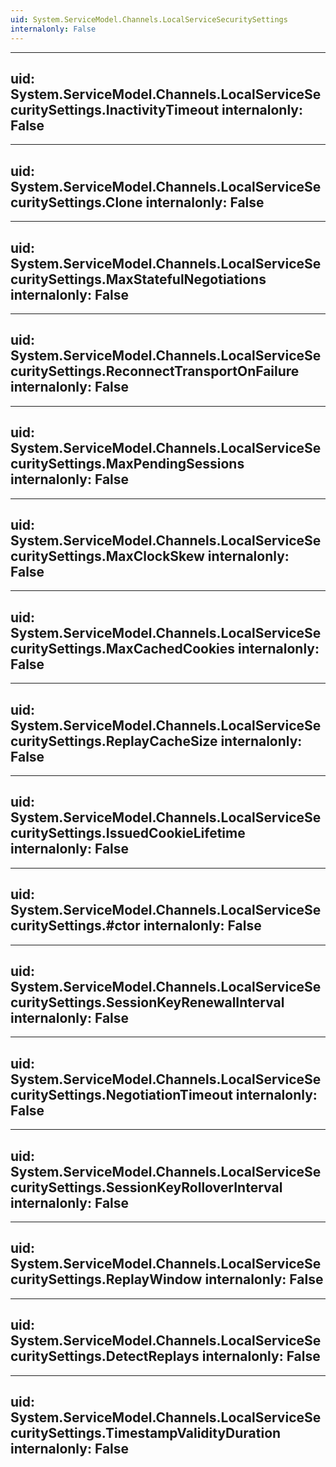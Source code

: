 ```yaml
---
uid: System.ServiceModel.Channels.LocalServiceSecuritySettings
internalonly: False
---
```


---
uid: System.ServiceModel.Channels.LocalServiceSecuritySettings.InactivityTimeout
internalonly: False
---

---
uid: System.ServiceModel.Channels.LocalServiceSecuritySettings.Clone
internalonly: False
---

---
uid: System.ServiceModel.Channels.LocalServiceSecuritySettings.MaxStatefulNegotiations
internalonly: False
---

---
uid: System.ServiceModel.Channels.LocalServiceSecuritySettings.ReconnectTransportOnFailure
internalonly: False
---

---
uid: System.ServiceModel.Channels.LocalServiceSecuritySettings.MaxPendingSessions
internalonly: False
---

---
uid: System.ServiceModel.Channels.LocalServiceSecuritySettings.MaxClockSkew
internalonly: False
---

---
uid: System.ServiceModel.Channels.LocalServiceSecuritySettings.MaxCachedCookies
internalonly: False
---

---
uid: System.ServiceModel.Channels.LocalServiceSecuritySettings.ReplayCacheSize
internalonly: False
---

---
uid: System.ServiceModel.Channels.LocalServiceSecuritySettings.IssuedCookieLifetime
internalonly: False
---

---
uid: System.ServiceModel.Channels.LocalServiceSecuritySettings.#ctor
internalonly: False
---

---
uid: System.ServiceModel.Channels.LocalServiceSecuritySettings.SessionKeyRenewalInterval
internalonly: False
---

---
uid: System.ServiceModel.Channels.LocalServiceSecuritySettings.NegotiationTimeout
internalonly: False
---

---
uid: System.ServiceModel.Channels.LocalServiceSecuritySettings.SessionKeyRolloverInterval
internalonly: False
---

---
uid: System.ServiceModel.Channels.LocalServiceSecuritySettings.ReplayWindow
internalonly: False
---

---
uid: System.ServiceModel.Channels.LocalServiceSecuritySettings.DetectReplays
internalonly: False
---

---
uid: System.ServiceModel.Channels.LocalServiceSecuritySettings.TimestampValidityDuration
internalonly: False
---
